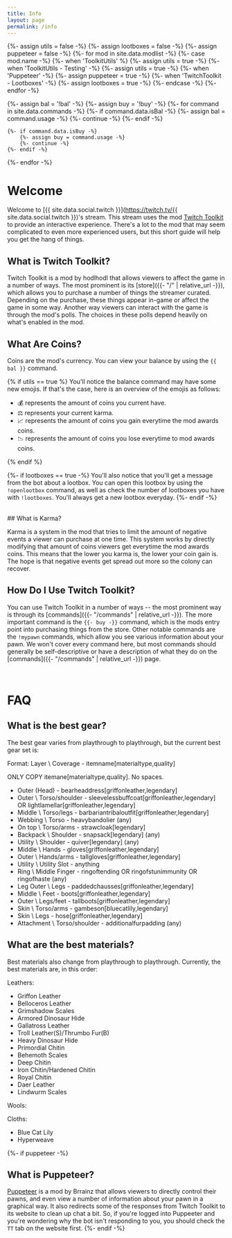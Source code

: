 ```yaml
---
title: Info
layout: page
permalink: /info
---
```


{%- assign utils = false -%}
{%- assign lootboxes = false -%}
{%- assign puppeteer = false -%}
{%- for mod in site.data.modlist -%}
    {%- case mod.name -%}
        {%- when 'ToolkitUtils' %}
            {%- assign utils = true -%}
        {%- when 'ToolkitUtils - Testing' -%}
            {%- assign utils = true -%}
        {%- when 'Puppeteer' -%}
            {%- assign puppeteer = true -%}
        {%- when 'TwitchToolkit - Lootboxes' -%}
            {%- assign lootboxes = true -%}
    {%- endcase -%}
{%- endfor -%}


{%- assign bal = '!bal' -%}
{%- assign buy = '!buy' -%}
{%- for command in site.data.commands -%}
    {%- if command.data.isBal -%}
        {%- assign bal = command.usage -%}
        {%- continue -%}
    {%- endif -%}

    {%- if command.data.isBuy -%}
        {%- assign buy = command.usage -%}
        {%- continue -%}
    {%- endif -%}
{%- endfor -%}

# Welcome

Welcome to [{{ site.data.social.twitch }}](https://twitch.tv/{{ site.data.social.twitch }})'s stream.
This stream uses the mod
[Twitch Toolkit](https://steamcommunity.com/sharedfiles/filedetails/?id=1718525787) to provide an
interactive experience. There's a lot to the mod that may seem complicated to even more experienced
users, but this short guide will help you get the hang of things.

## What is Twitch Toolkit?

Twitch Toolkit is a mod by hodlhodl that allows viewers to affect the game in a number of ways. The
most prominent is its [store]({{- "/" | relative_url -}}), which allows you to purchase a number of
things the streamer curated. Depending on the purchase, these things appear in-game or affect the
game in some way. Another way viewers can interact with the game is through the mod's polls. The
choices in these polls depend heavily on what's enabled in the mod.

## What Are Coins?

Coins are the mod's currency. You can view your balance by using the `{{ bal }}` command. 

{% if utils == true %}
You'll notice the balance command may have some new emojis. If that's the case, here is an overview
of the emojis as follows:

- 💰 represents the amount of coins you current have.
- ⚖ represents your current karma.
- 📈 represents the amount of coins you gain everytime the mod awards coins.
- 📉 represents the amount of coins you lose everytime to mod awards coins.

{% endif %}


{%- if lootboxes == true -%}
You'll also notice that you'll get a message from the bot about a lootbox. You can open this lootbox
by using the `!openlootbox` command, as well as check the number of lootboxes you have with `!lootboxes`.
You'll always get a new lootbox everyday.
{%- endif -%}


<br/>
## What is Karma?

Karma is a system in the mod that tries to limit the amount of negative events a viewer can purchase at
one time. This system works by directly modifying that amount of coins viewers get everytime the mod
awards coins. This means that the lower you karma is, the lower your coin gain is. The hope is that
negative events get spread out more so the colony can recover.

## How Do I Use Twitch Toolkit?

You can use Twitch Toolkit in a number of ways -- the most prominent way is through its
[commands]({{- "/commands" | relative_url -}}). The more important command is the `{{- buy -}}`
command, which is the mods entry point into purchasing things from the store. Other notable commands
are the `!mypawn` commands, which allow you see various information about your pawn. We won't cover
every command here, but most commands should generally be self-descriptive or have a description of
what they do on the [commands]({{- "/commands" | relative_url -}}) page.

<br/>

# FAQ

## What is the best gear?

The best gear varies from playthrough to playthrough, but the current best gear set is:

Format: Layer \ Coverage - itemname[materialtype,quality]

ONLY COPY itemane[materialtype,quality]. No spaces.

- Outer (Head) - bearheaddress[griffonleather,legendary]
- Outer \ Torso/shoulder - sleevelessbuffcoat[griffonleather,legendary] OR lightlamellar[griffonleather,legendary]
- Middle \ Torso/legs - barbariantribaloutfit[griffonleather,legendary]
- Webbing \ Torso - heavybandolier (any)
- On top \ Torso/arms - strawcloak[legendary]
- Backpack \ Shoulder - snapsack[legendary] (any)
- Utility \ Shoulder - quiver[legendary] (any)
- Middle \ Hands - gloves[griffonleather,legendary]
- Outer \ Hands/arms - tallgloves[griffonleather,legendary]
- Utility \ Utility Slot - anything
- Ring \ Middle Finger - ringoftending OR ringofstunimmunity OR ringofhaste (any)
- Leg Outer \ Legs - paddedchausses[griffonleather,legendary]
- Middle \ Feet - boots[griffonleather,legendary]
- Outer \ Legs/feet - tallboots[griffonleather,legendary]
- Skin \ Torso/arms - gambeson[bluecatlily,legendary]
- Skin \ Legs - hose[griffonleather,legendary]
- Attachment \ Torso/shoulder - additionalfurpadding (any)

## What are the best materials?
Best materials also change from playthrough to playthrough. Currently, the best materials are, in this order:

Leathers:
- Griffon Leather
- Belloceros Leather
- Grimshadow Scales
- Armored Dinosaur Hide
- Gallatross Leather
- Troll Leather(S)/Thrumbo Fur(B)
- Heavy Dinosaur Hide
- Primordial Chitin
- Behemoth Scales
- Deep Chitin
- Iron Chitin/Hardened Chitin
- Royal Chitin
- Daer Leather
- Lindwurm Scales

Wools:

Cloths:
- Blue Cat Lily
- Hyperweave

{%- if puppeteer -%}
<br/>
## What is Puppeteer?

[Puppeteer](https://steamcommunity.com/sharedfiles/filedetails/?id=2057192142) is a mod by Brrainz that
allows viewers to directly control their pawns, and even view a number of information about your pawn in
a graphical way. It also redirects some of the responses from Twitch Toolkit to its website to clean up
chat a bit. So, if you're logged into Puppeeter and you're wondering why the bot isn't responding to you,
you should check the `TT` tab on the website first.
{%- endif -%}
